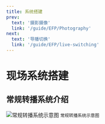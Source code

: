 ```yaml
---
title: 系统搭建
prev:
  text: '摄影摄像'
  link: '/guide/EFP/Photography'
next:
  text: '导播切换'
  link: '/guide/EFP/live-switching'
---
```


# 现场系统搭建
## 常规转播系统介绍

<div class="img-case">
  <img src="https://szzxshumei.com/wp-content/uploads/2025/02/00000fd2-2325-75fa-443d-b440ef05cf0d.jpg" alt="常规转播系统示意图">
  <small class="img-case__caption">常规转播系统示意图</small>
</div>